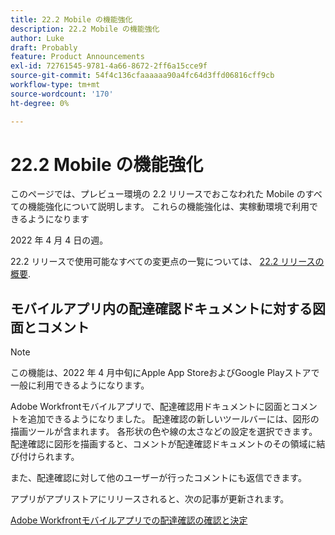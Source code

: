 ```yaml
---
title: 22.2 Mobile の機能強化
description: 22.2 Mobile の機能強化
author: Luke
draft: Probably
feature: Product Announcements
exl-id: 72761545-9781-4a66-8672-2ff6a15cce9f
source-git-commit: 54f4c136cfaaaaaa90a4fc64d3ffd06816cff9cb
workflow-type: tm+mt
source-wordcount: '170'
ht-degree: 0%

---
```


# 22.2 Mobile の機能強化

このページでは、プレビュー環境の 2.2 リリースでおこなわれた Mobile のすべての機能強化について説明します。 これらの機能強化は、実稼動環境で利用できるようになります

<!--
<MadCap:conditionalText data-mc-conditions="QuicksilverOrClassic.Draft mode">
in January 2022
</MadCap:conditionalText>
-->

2022 年 4 月 4 日の週。

22.2 リリースで使用可能なすべての変更点の一覧については、 [22.2 リリースの概要](../../../product-announcements/product-releases/22.2-release-activity/22-2-release-overview.md).

## モバイルアプリ内の配達確認ドキュメントに対する図面とコメント

>[!NOTE]
>
>この機能は、2022 年 4 月中旬にApple App StoreおよびGoogle Playストアで一般に利用できるようになります。

Adobe Workfrontモバイルアプリで、配達確認用ドキュメントに図面とコメントを追加できるようになりました。 配達確認の新しいツールバーには、図形の描画ツールが含まれます。 各形状の色や線の太さなどの設定を選択できます。 配達確認に図形を描画すると、コメントが配達確認ドキュメントのその領域に結び付けられます。

また、配達確認に対して他のユーザーが行ったコメントにも返信できます。

アプリがアプリストアにリリースされると、次の記事が更新されます。

[Adobe Workfrontモバイルアプリでの配達確認の確認と決定](../../../workfront-basics/mobile-apps/using-the-workfront-mobile-app/work-with-proofs-in-mobile-app.md)
